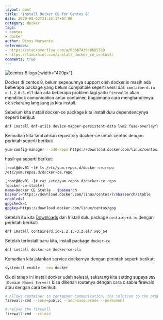 ```yaml
---
layout: post
title: "Install Docker CE for Centos 8"
date: 2020-08-02T21:25:17+07:00
category: docker
tags: 
- centos
- docker
author: Dimas Maryanto
references:
- https://stackoverflow.com/a/63067436/6685789
- https://linuxhint.com/install_docker_ce_centos8/
comments: true
---
```


![centos 8 logo]({{site.baseurl}}/assets/img/posts/install-docker-centos8/khggm10hhsm52aitdr79.png){:width="400px"}

Docker di centos 8, belum sepenuhnya support oleh docker.io masih ada beberapa package yang belum compatible seperti versi dari `containerd.io > 1.2.0-3.el7` dan ada beberapa problem lagi yaitu `firewalld` akan memblock comunication antar container, bagaimana cara menghandlenya. ok sekarang langsung ja kita install.

<!--more-->

Sebelum kita install docker-ce package kita install dulu dependencynya seperti berikut:

```bash
dnf install dnf-utils device-mapper-persistent-data lvm2 fuse-overlayfs wget
```

Kemudian kita tambahkan repository docker-ce untuk centos dengan perintah seperti berikut:

```bash
yum-config-manager --add-repo https://download.docker.com/linux/centos/docker-ce.repo
```

hasilnya seperti berikut:

```bash
[root@dev01 ~]# ls /etc/yum.repos.d/docker-ce.repo
/etc/yum.repos.d/docker-ce.repo

[root@dev01 ~]# cat /etc/yum.repos.d/docker-ce.repo
[docker-ce-stable]
name=Docker CE Stable - $basearch
baseurl=https://download.docker.com/linux/centos/7/$basearch/stable
enabled=1
gpgcheck=1
gpgkey=https://download.docker.com/linux/centos/gpg
```

Setelah itu kita [Downloads](https://download.docker.com/linux/centos/7/x86_64/stable/Packages/) dan Install dulu package `containerd.io` dengan perintah berikut:

```bash
dnf install containerd.io-1.2.13-3.2.el7.x86_64
```

Setelah terinstall baru kita, install package `docker-ce`

```bash
dnf install docker-ce docker-ce-cli
```

Kemudian kita jalankan service dockernya dengan perintah seperti berikut:

```bash
systemctl enable --now docker
```

Ok di tahap ini install docker udah selesai, sekarang kita setting supaya `DNS (Domain Names Server)` bisa dikenali routenya dengan cara disable firewald atau  dengan cara berikut:

```bash
# Allows container to container communication, the solution to the problem
firewall-cmd --zone=public --add-masquerade --permanent

# reload the firewall
firewall-cmd --reload
```